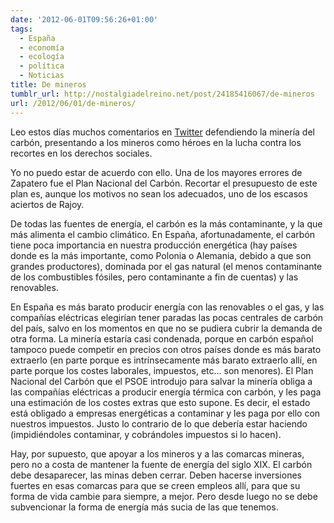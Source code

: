 ```yaml
---
date: '2012-06-01T09:56:26+01:00'
tags:
  - España
  - economía
  - ecología
  - política
  - Noticias
title: De mineros
tumblr_url: http://nostalgiadelreino.net/post/24185416067/de-mineros
url: /2012/06/01/de-mineros/
---
```


<p>Leo estos días muchos comentarios en <a href="http://twitter.com/JuanIgnacioGil">Twitter</a> defendiendo la minería del carbón, presentando a los mineros como héroes en la lucha contra los recortes en los derechos sociales.</p>

<p>Yo no puedo estar de acuerdo con ello. Una de los mayores errores de Zapatero fue el Plan Nacional del Carbón. Recortar el presupuesto de este plan es, aunque los motivos no sean los adecuados, uno de los escasos aciertos de Rajoy.</p>

<p>De todas las fuentes de energía, el carbón es la más contaminante, y la que más alimenta el cambio climático. En España, afortunadamente, el carbón tiene poca importancia en nuestra producción energética (hay países donde es la más importante, como Polonia o Alemania, debido a que son grandes productores), dominada por el gas natural (el menos contaminante de los combustibles fósiles, pero contaminante a fin de cuentas) y las renovables.</p>

<p>En España es más barato producir energía con las renovables o el gas, y las compañías eléctricas elegirían tener paradas las pocas centrales de carbón del país, salvo en los momentos en que no se pudiera cubrir la demanda de otra forma. La minería estaría casi condenada, porque en carbón español tampoco puede competir en precios con otros países donde es más barato extraerlo (en parte porque es intrínsecamente más barato extraerlo allí, en parte porque los costes laborales, impuestos, etc&hellip; son menores). El Plan Nacional del Carbón que el PSOE introdujo para salvar la minería obliga a las compañías eléctricas a producir energía térmica con carbón, y les paga una estimación de los costes extras que esto supone. Es decir, el estado está obligado a empresas energéticas a contaminar y les paga por ello con nuestros impuestos. Justo lo contrario de lo que debería estar haciendo (impidiéndoles contaminar, y cobrándoles impuestos si lo hacen).</p>

<p>Hay, por supuesto, que apoyar a los mineros y a las comarcas mineras, pero no a costa de mantener la fuente de energía del siglo XIX. El carbón debe desaparecer, las minas deben cerrar. Deben hacerse inversiones fuertes en esas comarcas para que se creen empleos allí, para que su forma de vida cambie para siempre, a mejor. Pero desde luego no se debe subvencionar la forma de energía más sucia de las que tenemos.</p>